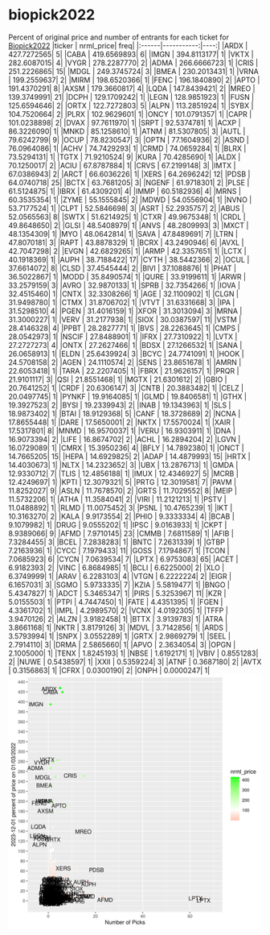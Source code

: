 # biopick2022
Percent of original price and number of entrants for each ticket for [Biopick2022](https://twitter.com/hashtag/Biopick2022)
|ticker |  nrml_price| freq|
|:------|-----------:|----:|
|ARDX   | 427.7272565|    5|
|CABA   | 419.6569893|    6|
|IMGN   | 394.8113177|    1|
|VKTX   | 282.6087015|    4|
|VYGR   | 278.2287770|    2|
|ADMA   | 266.6666723|    1|
|CRIS   | 251.2226865|   15|
|MDGL   | 249.3745724|    3|
|BMEA   | 230.2013431|    1|
|VRNA   | 199.2559637|    2|
|MIRM   | 198.6520366|    1|
|FENC   | 196.1840890|    2|
|APTO   | 191.4370291|    8|
|AXSM   | 179.3660817|    4|
|LQDA   | 147.8439421|    2|
|MREO   | 139.3749991|   21|
|DCPH   | 129.1709242|    1|
|LEGN   | 128.9851923|    1|
|FUSN   | 125.6594646|    2|
|ORTX   | 122.7272803|    5|
|ALPN   | 113.2851924|    1|
|SYBX   | 104.7520664|    2|
|PLRX   | 102.9629601|    1|
|ONCY   | 101.0791357|    1|
|CAPR   | 101.0238898|    2|
|DVAX   |  97.7611970|    1|
|SRPT   |  92.5374781|    1|
|ACXP   |  86.3226090|    1|
|MNKD   |  85.1258610|    1|
|ATNM   |  81.5307805|    3|
|AUTL   |  79.6242799|    9|
|OCUP   |  78.8230547|    3|
|OPTN   |  77.1604936|    2|
|ASND   |  76.0964086|    1|
|ACHV   |  74.7429293|    1|
|CRMD   |  74.0659284|    1|
|BLRX   |  73.5294131|    1|
|TGTX   |  71.9210524|    9|
|KURA   |  70.4285690|    1|
|ALDX   |  70.1250017|    2|
|ACIU   |  67.8787884|    1|
|CRVS   |  67.2199148|    3|
|IMTX   |  67.0386943|    2|
|ARCT   |  66.6036226|    1|
|XERS   |  64.2696242|   12|
|PDSB   |  64.0740718|   25|
|BCTX   |  63.7681205|    3|
|NGENF  |  61.9718301|    2|
|PLSE   |  61.5124875|    1|
|IBRX   |  61.4309201|    4|
|IMMP   |  60.5182936|    4|
|MRNS   |  60.3535354|    1|
|ZYME   |  55.1555845|    2|
|MDWD   |  54.0556904|    1|
|NVNO   |  53.7177524|    1|
|CLPT   |  52.5846698|    3|
|ASRT   |  52.2935757|    2|
|ABUS   |  52.0565563|    8|
|SWTX   |  51.6214925|    1|
|CTXR   |  49.9675348|    1|
|CRDL   |  49.8648650|    2|
|GLSI   |  48.5408979|    1|
|ANVS   |  48.2809993|    3|
|MXCT   |  48.1354309|    1|
|MYO    |  48.0642814|    1|
|SAVA   |  47.8489691|    7|
|LTRN   |  47.8070181|    3|
|RAPT   |  43.8878329|    1|
|BCRX   |  43.2490946|    6|
|AVXL   |  42.7047298|    2|
|EVGN   |  42.6829265|    1|
|ARMP   |  42.3357651|    1|
|LCTX   |  40.1918369|    1|
|AUPH   |  38.7188422|   17|
|CYTH   |  38.5442366|    2|
|OCUL   |  37.6614072|    8|
|CLSD   |  37.4545444|    2|
|BIVI   |  37.1088876|    1|
|PHAT   |  36.5022867|    1|
|MODD   |  35.8490574|    1|
|QURE   |  33.9199611|    1|
|ARWR   |  33.2579159|    3|
|AVRO   |  32.9870133|    1|
|SPRB   |  32.7354266|    1|
|IOVA   |  32.4515460|    1|
|CNTX   |  32.3308266|    1|
|AGE    |  32.1100902|    1|
|CLGN   |  31.9498780|    1|
|CTMX   |  31.8706702|    1|
|VTVT   |  31.6331668|    3|
|IPA    |  31.5298510|    4|
|PGEN   |  31.4016159|    1|
|XFOR   |  31.3013094|    3|
|MRNA   |  31.3000227|    1|
|VERV   |  31.2177938|    1|
|SIOX   |  30.0387597|   11|
|VSTM   |  28.4146328|    4|
|PPBT   |  28.2827771|    1|
|BVS    |  28.2263645|    1|
|CMPS   |  28.0542973|    1|
|NSCIF  |  27.8488901|    1|
|IFRX   |  27.7310922|    1|
|LVTX   |  27.2727273|    4|
|ONTX   |  27.2627466|    1|
|BDSX   |  27.1266532|    1|
|SANA   |  26.0658913|    1|
|ELDN   |  25.6439924|    3|
|BCYC   |  24.7741091|    1|
|HOOK   |  24.5708158|    2|
|AGEN   |  24.1110574|    2|
|SENS   |  23.8651678|    1|
|AMRN   |  22.6053418|    1|
|TARA   |  22.2207405|    1|
|FBRX   |  21.9626157|    1|
|PRQR   |  21.9101117|    3|
|QSI    |  21.8551468|    1|
|MGTX   |  21.6301612|    2|
|GBIO   |  20.7641252|    1|
|CRDF   |  20.6306147|    3|
|CNTB   |  20.3883482|    1|
|CELZ   |  20.0497745|    1|
|PYNKF  |  19.9164085|    1|
|GLMD   |  19.8406581|    1|
|GTHX   |  19.3927523|    2|
|BYSI   |  19.2339943|    2|
|INAB   |  19.1343963|    1|
|SLS    |  18.9873402|    1|
|BTAI   |  18.9129368|    5|
|CANF   |  18.3728689|    2|
|NCNA   |  17.8655448|    1|
|DARE   |  17.5650001|    2|
|NKTX   |  17.5570024|    1|
|XAIR   |  17.5317801|    8|
|MNMD   |  16.9570037|    1|
|VERU   |  16.9303911|    1|
|DNA    |  16.9073394|    2|
|LIFE   |  16.8674702|    2|
|ACHL   |  16.2894204|    2|
|LGVN   |  16.0729089|    1|
|CMRX   |  15.3950236|    4|
|BFLY   |  14.7892380|    1|
|ONCT   |  14.7665205|   15|
|HEPA   |  14.6929825|    2|
|ADAP   |  14.4879993|   15|
|HRTX   |  14.4030673|    1|
|NLTX   |  14.2323652|    3|
|UBX    |  13.2876713|    1|
|GMDA   |  12.9330712|    7|
|TLIS   |  12.4856188|    1|
|IMUX   |  12.4346927|    5|
|MCRB   |  12.4249697|    1|
|KPTI   |  12.3079321|    5|
|PRTG   |  12.3019581|    7|
|PAVM   |  11.8252027|    9|
|ASLN   |  11.7678570|    2|
|GRTS   |  11.7029552|    8|
|MEIP   |  11.5732206|    1|
|ATHA   |  11.3584041|    2|
|VIRI   |  11.2121213|    1|
|PSTV   |  11.0488892|    1|
|RLMD   |  11.0075452|    3|
|PSNL   |  10.4765239|    1|
|IKT    |  10.3163270|    2|
|KALA   |   9.9173554|    2|
|PHIO   |   9.3333334|    4|
|BCAB   |   9.1079982|    1|
|DRUG   |   9.0555202|    1|
|IPSC   |   9.0163933|    1|
|CKPT   |   8.9389066|    9|
|AFMD   |   7.9710145|   23|
|CMMB   |   7.6811589|    1|
|AFIB   |   7.3284455|    3|
|BCEL   |   7.2838283|    1|
|BNTC   |   7.2631339|    1|
|GTBP   |   7.2163936|    1|
|CYCC   |   7.1979433|   11|
|GOSS   |   7.1794867|    1|
|TCON   |   7.0685923|    6|
|CYCN   |   7.0639534|    7|
|LPTX   |   6.9753083|   65|
|ACET   |   6.9182393|    2|
|VINC   |   6.8684985|    1|
|BCLI   |   6.6225000|    2|
|XLO    |   6.3749999|    1|
|ARAV   |   6.2283103|    4|
|VTGN   |   6.2222224|    2|
|EIGR   |   6.1657031|    3|
|SGMO   |   5.9733335|    7|
|KZIA   |   5.5819477|    1|
|BNGO   |   5.4347827|    1|
|ADCT   |   5.3465347|    1|
|PIRS   |   5.3253967|   11|
|KZR    |   5.0155503|    1|
|PTPI   |   4.7447450|    1|
|FATE   |   4.4351395|    1|
|FGEN   |   4.3361702|    1|
|IMPL   |   4.2989570|    2|
|VCNX   |   4.0192305|    1|
|TFFP   |   3.9470126|    2|
|ALZN   |   3.9182458|    1|
|BTTX   |   3.9139783|    1|
|ATRA   |   3.8661168|    1|
|NKTR   |   3.8179126|    3|
|MDVL   |   3.7142856|    1|
|ARDS   |   3.5793994|    1|
|SNPX   |   3.0552289|    1|
|GRTX   |   2.9869279|    1|
|SEEL   |   2.7914110|    3|
|DRMA   |   2.5865660|    1|
|APVO   |   2.3634054|    3|
|OPGN   |   2.1005000|    1|
|TENX   |   1.8245193|    1|
|NBSE   |   1.6192171|    1|
|VBIV   |   0.8551283|    2|
|NUWE   |   0.5438597|    1|
|XXII   |   0.5359224|    3|
|ATNF   |   0.3687180|    2|
|AVTX   |   0.3156863|    1|
|CFRX   |   0.0300190|    2|
|ONPH   |   0.0000247|    1|
![retvspicks](biopicks.png?raw=true)
